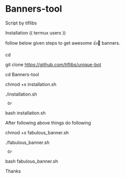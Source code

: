 # Banners-tool

Script by tiflibs 



Installation (( termux users ))

follow below given steps to get awesome 👍🙌 banners.


cd

git clone https://github.com/tiflibs/unique-bot

cd Banners-tool

chmod +x installation.sh

./installation.sh
    
     Or

bash installation.sh

After following above things do following

chmod +x fabulous_banner.sh

./fabulous_banner.sh

     Or

bash fabulous_banner.sh


Thanks
